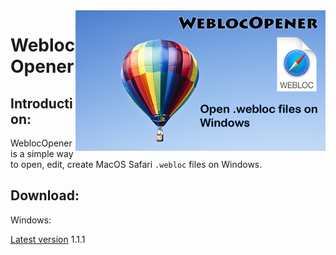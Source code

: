 <img src="WeblocOpenerIntro.png" align="right" width="400" height="225" />

# WeblocOpener

## Introduction:
WeblocOpener is a simple way to open, edit, create MacOS Safari `.webloc` files on Windows.


## Download:
Windows:

[Latest version](https://github.com/benchdoos/WeblocOpener/releases/tag/1.1.1) 1.1.1
